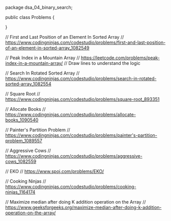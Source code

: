 package dsa_04_binary_search;

public class Problems {

}

// First and Last Position of an Element In Sorted Array
// https://www.codingninjas.com/codestudio/problems/first-and-last-position-of-an-element-in-sorted-array_1082549

// Peak Index in a Mountain Array
// https://leetcode.com/problems/peak-index-in-a-mountain-array/
// Draw lines to understand the logic

// Search In Rotated Sorted Array
// https://www.codingninjas.com/codestudio/problems/search-in-rotated-sorted-array_1082554

// Square Root
// https://www.codingninjas.com/codestudio/problems/square-root_893351

// Allocate Books
// https://www.codingninjas.com/codestudio/problems/allocate-books_1090540

// Painter's Partition Problem
// https://www.codingninjas.com/codestudio/problems/painter's-partition-problem_1089557

// Aggressive Cows
// https://www.codingninjas.com/codestudio/problems/aggressive-cows_1082559

// EKO
// https://www.spoj.com/problems/EKO/

// Cooking Ninjas
// https://www.codingninjas.com/codestudio/problems/cooking-ninjas_1164174

// Maximize median after doing K addition operation on the Array
// https://www.geeksforgeeks.org/maximize-median-after-doing-k-addition-operation-on-the-array/
